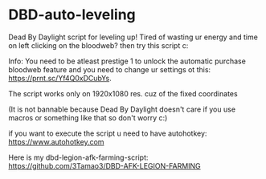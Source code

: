 # DBD-auto-leveling

Dead By Daylight script for leveling up! Tired of wasting ur energy and time on left clicking on the bloodweb? then try this script c: 

Info: You need to be atleast prestige 1 to unlock the automatic purchase bloodweb feature and you need to change ur settings ot this: https://prnt.sc/Yf4Q0xDCubYs.


The script works only on 1920x1080 res. cuz of the fixed coordinates

(It is not bannable because Dead By Daylight doesn't care if you use macros or something like that so don't worry c:)

if you want to execute the script u need to have autohotkey: https://www.autohotkey.com

Here is my dbd-legion-afk-farming-script: https://github.com/3Tamao3/DBD-AFK-LEGION-FARMING
